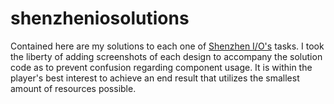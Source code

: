 # shenzheniosolutions
Contained here are my solutions to each one of [Shenzhen I/O's](https://www.zachtronics.com/shenzhen-io/ "Official Site") tasks.
I took the liberty of adding screenshots of each design to accompany the solution code as to prevent confusion regarding component usage. It is within the player's best interest to achieve an end result that utilizes the smallest amount of resources possible.
